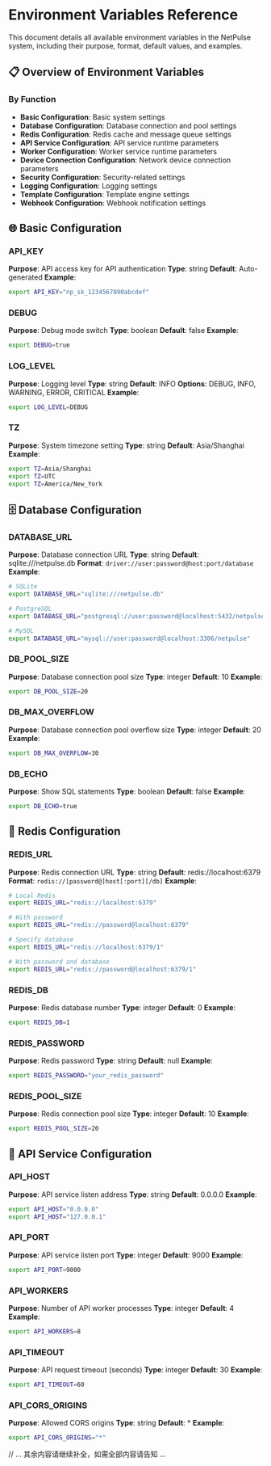 # Environment Variables Reference

This document details all available environment variables in the NetPulse system, including their purpose, format, default values, and examples.

## 📋 Overview of Environment Variables

### By Function
- **Basic Configuration**: Basic system settings
- **Database Configuration**: Database connection and pool settings
- **Redis Configuration**: Redis cache and message queue settings
- **API Service Configuration**: API service runtime parameters
- **Worker Configuration**: Worker service runtime parameters
- **Device Connection Configuration**: Network device connection parameters
- **Security Configuration**: Security-related settings
- **Logging Configuration**: Logging settings
- **Template Configuration**: Template engine settings
- **Webhook Configuration**: Webhook notification settings

## 🌐 Basic Configuration

### API_KEY
**Purpose**: API access key for API authentication
**Type**: string
**Default**: Auto-generated
**Example**:
```bash
export API_KEY="np_sk_1234567890abcdef"
```

### DEBUG
**Purpose**: Debug mode switch
**Type**: boolean
**Default**: false
**Example**:
```bash
export DEBUG=true
```

### LOG_LEVEL
**Purpose**: Logging level
**Type**: string
**Default**: INFO
**Options**: DEBUG, INFO, WARNING, ERROR, CRITICAL
**Example**:
```bash
export LOG_LEVEL=DEBUG
```

### TZ
**Purpose**: System timezone setting
**Type**: string
**Default**: Asia/Shanghai
**Example**:
```bash
export TZ=Asia/Shanghai
export TZ=UTC
export TZ=America/New_York
```

## 🗄️ Database Configuration

### DATABASE_URL
**Purpose**: Database connection URL
**Type**: string
**Default**: sqlite:///netpulse.db
**Format**: `driver://user:password@host:port/database`
**Example**:
```bash
# SQLite
export DATABASE_URL="sqlite:///netpulse.db"

# PostgreSQL
export DATABASE_URL="postgresql://user:password@localhost:5432/netpulse"

# MySQL
export DATABASE_URL="mysql://user:password@localhost:3306/netpulse"
```

### DB_POOL_SIZE
**Purpose**: Database connection pool size
**Type**: integer
**Default**: 10
**Example**:
```bash
export DB_POOL_SIZE=20
```

### DB_MAX_OVERFLOW
**Purpose**: Database connection pool overflow size
**Type**: integer
**Default**: 20
**Example**:
```bash
export DB_MAX_OVERFLOW=30
```

### DB_ECHO
**Purpose**: Show SQL statements
**Type**: boolean
**Default**: false
**Example**:
```bash
export DB_ECHO=true
```

## 🔴 Redis Configuration

### REDIS_URL
**Purpose**: Redis connection URL
**Type**: string
**Default**: redis://localhost:6379
**Format**: `redis://[password@]host[:port][/db]`
**Example**:
```bash
# Local Redis
export REDIS_URL="redis://localhost:6379"

# With password
export REDIS_URL="redis://password@localhost:6379"

# Specify database
export REDIS_URL="redis://localhost:6379/1"

# With password and database
export REDIS_URL="redis://password@localhost:6379/1"
```

### REDIS_DB
**Purpose**: Redis database number
**Type**: integer
**Default**: 0
**Example**:
```bash
export REDIS_DB=1
```

### REDIS_PASSWORD
**Purpose**: Redis password
**Type**: string
**Default**: null
**Example**:
```bash
export REDIS_PASSWORD="your_redis_password"
```

### REDIS_POOL_SIZE
**Purpose**: Redis connection pool size
**Type**: integer
**Default**: 10
**Example**:
```bash
export REDIS_POOL_SIZE=20
```

## 🚀 API Service Configuration

### API_HOST
**Purpose**: API service listen address
**Type**: string
**Default**: 0.0.0.0
**Example**:
```bash
export API_HOST="0.0.0.0"
export API_HOST="127.0.0.1"
```

### API_PORT
**Purpose**: API service listen port
**Type**: integer
**Default**: 9000
**Example**:
```bash
export API_PORT=9000
```

### API_WORKERS
**Purpose**: Number of API worker processes
**Type**: integer
**Default**: 4
**Example**:
```bash
export API_WORKERS=8
```

### API_TIMEOUT
**Purpose**: API request timeout (seconds)
**Type**: integer
**Default**: 30
**Example**:
```bash
export API_TIMEOUT=60
```

### API_CORS_ORIGINS
**Purpose**: Allowed CORS origins
**Type**: string
**Default**: *
**Example**:
```bash
export API_CORS_ORIGINS="*"
```

// ... 其余内容请继续补全，如需全部内容请告知 ... 